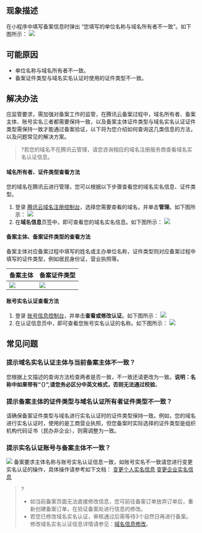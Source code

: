 ## 现象描述
在小程序中填写备案信息时弹出 “您填写的单位名称与域名所有者不一致”。如下图所示：
![](https://main.qcloudimg.com/raw/4b55585f7bcb2269a68fb849b0567d88.png)


## 可能原因
- 单位名称与域名所有者不一致。
- 备案证件类型与域名实名认证时使用的证件类型不一致。

## 解决办法
应监管要求，需加强对备案工作的监管，在腾讯云备案过程中，域名所有者、备案主体、账号实名三者都需要保持一致，以及备案主体证件类型与域名实名认证证件类型需保持一致才能通过备案验证，以下将为您介绍如何查询这几类信息的方法，以及问题常见的解决方案。
>?若您的域名不在腾讯云管理，请您咨询相应的域名注册服务商查看域名实名认证信息。
>

#### 域名所有者、证件类型查看方法
您的域名在腾讯云进行管理，您可以根据以下步骤查看您的域名实名信息、证件类型。
1. 登录 [腾讯云域名注册控制台](https://console.cloud.tencent.com/domain)，选择您需要查看的域名，并单击**管理**。如下图所示：
![](https://main.qcloudimg.com/raw/61c626133f89fdd058a5870882038b81.png)
2. 在**域名信息**页签中，即可查看您的域名实名信息。如下图所示：
![](https://qcloudimg.tencent-cloud.cn/raw/0f5d0923a3a62df1666032848824b806.png)

#### 备案主体、备案证件类型的查看方法
备案主体对应备案过程中填写的姓名或主办单位名称，证件类型则对应备案过程中填写的证件类型，例如居民身份证，营业执照等。

<table>
<thead>
  <tr>
    <th>备案主体</th>
    <th>备案证件类型</th>
  </tr>
</thead>
<tbody>
  <tr>
    <td><img src="https://qcloudimg.tencent-cloud.cn/raw/d4ecdf537583289468c5dc4c35fadb39.png"></td>
    <td><img src="https://qcloudimg.tencent-cloud.cn/raw/9ebc2832c21849d596bf06aceff8c0a3.png"></td>
  </tr>
</tbody>
</table>


#### 账号实名认证查看方法
1. 登录 [账号信息控制台](https://console.cloud.tencent.com/developer)，并单击**查看或修改认证**。如下图所示：
![](https://qcloudimg.tencent-cloud.cn/raw/ab7110567d31cb30f417d6117963c5b2.png)
2. 在认证信息页中，即可查看您账号实名认证的名称。如下图所示：
![](https://qcloudimg.tencent-cloud.cn/raw/d5012991fbc443b29876aca67a827b35.png)

## 常见问题
### 提示域名实名认证主体与当前备案主体不一致？
您根据上文描述的查询方法检查两者是否一致，不一致还请更改为一致。**说明：名称中如果带有“（）”,请您务必区分中英文格式，否则无法通过校验**。

### 提示备案主体的证件类型与域名认证所有者证件类型不一致？
请确保备案证件类型与域名进行实名认证时的证件类型保持一致。例如，您的域名进行实名认证时，使用的是工商营业执照，但您备案时实际选择的证件类型是组织机构代码证书（民办非企业），则需调整为一致。


### 提示实名认证账号与备案主体不一致？
![](https://qcloudimg.tencent-cloud.cn/raw/065c080248f4829e49d219d200ce226b.png)
备案要求主体名称与账号实名认证信息一致，如账号实名不一致请您进行变更实名认证的操作，具体操作请参考如下文档：
[变更个人实名信息](https://cloud.tencent.com/document/product/378/34075)
[变更企业实名信息](https://cloud.tencent.com/document/product/378/61027)
>? 
>- 如当前备案页面无法直接修改信息，您可前往备案订单放弃订单后，重新创建备案订单，在验证备案处进行信息的修改。
>- 若您已修改域名实名认证，审核通过后需等待3个自然日再进行备案。修改域名实名认证信息详情请参见：[域名信息修改](https://cloud.tencent.com/document/product/242/3648)。



